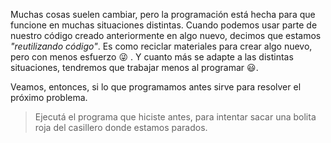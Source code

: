 <gs-toolbox toolbox-url="https://raw.githubusercontent.com/MumukiProject/mumuki-guia-gobstones-alternativa-kids/master/assets/toolbox.xml">
</gs-toolbox>

Muchas cosas suelen cambiar, pero la programación está hecha para que funcione en muchas situaciones distintas. 
Cuando podemos usar parte de nuestro código creado anteriormente en algo nuevo, decimos que estamos _"reutilizando código"_. Es como reciclar materiales para crear algo nuevo, pero con menos esfuerzo :stuck_out_tongue_winking_eye: . Y cuanto más se adapte a las distintas situaciones, tendremos que trabajar menos al programar :smiley:. 

Veamos, entonces, si lo que programamos antes sirve para resolver el próximo problema. 

> Ejecutá el programa que hiciste antes, para intentar sacar una bolita roja del casillero donde estamos parados. 